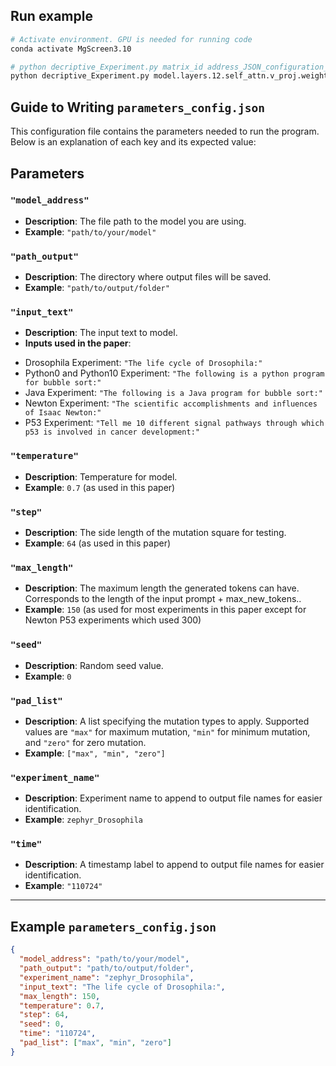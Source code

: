 ## Run example
```bash
# Activate environment. GPU is needed for running code
conda activate MgScreen3.10

# python decriptive_Experiment.py matrix_id address_JSON_configuration_file
python decriptive_Experiment.py model.layers.12.self_attn.v_proj.weight  path/to/your/parameters_config.json
```


## Guide to Writing `parameters_config.json`

This configuration file contains the parameters needed to run the program. Below is an explanation of each key and its expected value:

## Parameters

### `"model_address"`
- **Description**: The file path to the model you are using.
- **Example**: `"path/to/your/model"`

### `"path_output"`
- **Description**: The directory where output files will be saved.
- **Example**: `"path/to/output/folder"`

### `"input_text"`
- **Description**: The input text to model.
- **Inputs used in the paper**: 
* Drosophila Experiment: `"The life cycle of Drosophila:"`
* Python0 and Python10 Experiment: `"The following is a python program for bubble sort:"`
* Java Experiment: `"The following is a Java program for bubble sort:"`
* Newton Experiment: `"The scientific accomplishments and influences of Isaac Newton:"`
* P53 Experiment: `"Tell me 10 different signal pathways through which p53 is involved in cancer development:"`

### `"temperature"`
- **Description**: Temperature for model.
- **Example**: `0.7` (as used in this paper)

### `"step"`
- **Description**: The side length of the mutation square for testing.
- **Example**: `64` (as used in this paper)

### `"max_length"`
- **Description**: The maximum length the generated tokens can have. Corresponds to the length of the input prompt + max_new_tokens..
- **Example**: `150` (as used for most experiments in this paper except for Newton P53 experiments which used 300)

### `"seed"`
- **Description**: Random seed value.
- **Example**: `0`

### `"pad_list"`
- **Description**: A list specifying the mutation types to apply. Supported values are `"max"` for maximum mutation, `"min"` for minimum mutation, and `"zero"` for zero mutation.
- **Example**: `["max", "min", "zero"]`

### `"experiment_name"`
- **Description**: Experiment name to append to output file names for easier identification.
- **Example**: `zephyr_Drosophila`

### `"time"`
- **Description**: A timestamp label to append to output file names for easier identification.
- **Example**: `"110724"`
---

## Example `parameters_config.json`

```json
{
  "model_address": "path/to/your/model",
  "path_output": "path/to/output/folder",
  "experiment_name": "zephyr_Drosophila",
  "input_text": "The life cycle of Drosophila:",
  "max_length": 150,
  "temperature": 0.7,
  "step": 64,
  "seed": 0,
  "time": "110724",
  "pad_list": ["max", "min", "zero"]
}

